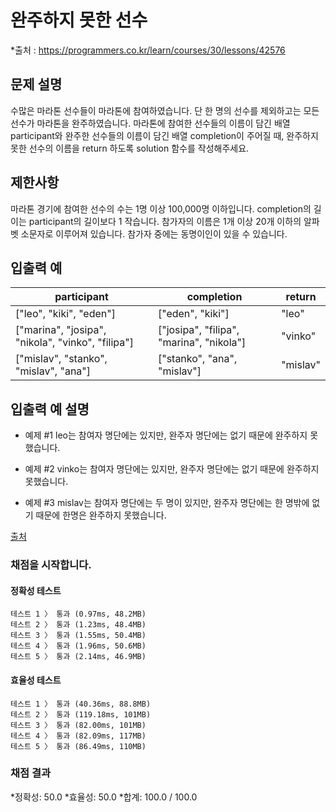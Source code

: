 # 완주하지 못한 선수
*출처 : https://programmers.co.kr/learn/courses/30/lessons/42576

## 문제 설명
수많은 마라톤 선수들이 마라톤에 참여하였습니다. 단 한 명의 선수를 제외하고는 모든 선수가 마라톤을 완주하였습니다.
마라톤에 참여한 선수들의 이름이 담긴 배열 participant와 완주한 선수들의 이름이 담긴 배열 completion이 주어질 때,
완주하지 못한 선수의 이름을 return 하도록 solution 함수를 작성해주세요.

## 제한사항
마라톤 경기에 참여한 선수의 수는 1명 이상 100,000명 이하입니다.
completion의 길이는 participant의 길이보다 1 작습니다.
참가자의 이름은 1개 이상 20개 이하의 알파벳 소문자로 이루어져 있습니다.
참가자 중에는 동명이인이 있을 수 있습니다.

## 입출력 예
| participant | completion | return |
| --- | --- | --- |
| ["leo", "kiki", "eden"] | ["eden", "kiki"] | "leo" |
| ["marina", "josipa", "nikola", "vinko", "filipa"] | ["josipa", "filipa", "marina", "nikola"] | "vinko" |
| ["mislav", "stanko", "mislav", "ana"] | ["stanko", "ana", "mislav"] | "mislav" |

## 입출력 예 설명
* 예제 #1
leo는 참여자 명단에는 있지만, 완주자 명단에는 없기 때문에 완주하지 못했습니다.

* 예제 #2
vinko는 참여자 명단에는 있지만, 완주자 명단에는 없기 때문에 완주하지 못했습니다.

* 예제 #3
mislav는 참여자 명단에는 두 명이 있지만, 완주자 명단에는 한 명밖에 없기 때문에 한명은 완주하지 못했습니다.

[출처](http://hsin.hr/coci/archive/2014_2015/contest2_tasks.pdf)



### 채점을 시작합니다.
#### 정확성  테스트
```
테스트 1 〉	통과 (0.97ms, 48.2MB)
테스트 2 〉	통과 (1.23ms, 48.4MB)
테스트 3 〉	통과 (1.55ms, 50.4MB)
테스트 4 〉	통과 (1.96ms, 50.6MB)
테스트 5 〉	통과 (2.14ms, 46.9MB)
```
#### 효율성  테스트
```
테스트 1 〉	통과 (40.36ms, 88.8MB)
테스트 2 〉	통과 (119.18ms, 101MB)
테스트 3 〉	통과 (82.00ms, 101MB)
테스트 4 〉	통과 (82.09ms, 117MB)
테스트 5 〉	통과 (86.49ms, 110MB)
```
### 채점 결과
*정확성: 50.0
*효율성: 50.0
*합계: 100.0 / 100.0